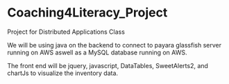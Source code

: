 # Coaching4Literacy_Project
Project for Distributed Applications Class

We will be using java on the backend to connect to payara glassfish server running on AWS aswell as a MySQL database running on AWS.

The front end will be jquery, javascript, DataTables, SweetAlerts2, and chartJs to visualize the inventory data. 


